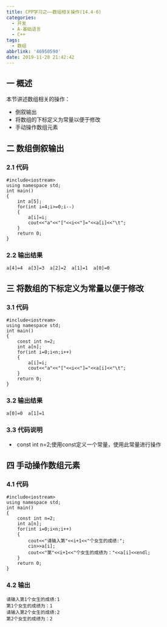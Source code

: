```yaml
---
title: CPP学习之——数组相关操作(14.4-6)
categories:
  - 开发
  - A-基础语言
  - C++
tags:
  - 数组
abbrlink: '46950590'
date: 2019-11-28 21:42:42
---
```

## 一 概述

本节讲述数组相关的操作： 

* 倒叙输出
* 将数组的下标定义为常量以便于修改
* 手动操作数组元素

<!--more-->

## 二 数组倒叙输出

### 2.1 代码

```
#include<iostream>
using namespace std;
int main()
{
	int a[5];
	for(int i=4;i>=0;i--)
	{
		a[i]=i;
		cout<<"a"<<"["<<i<<"]="<<a[i]<<"\t";
	}
	return 0;
}
```

### 2.2 输出结果

```
a[4]=4	a[3]=3	a[2]=2	a[1]=1	a[0]=0
```

## 三 将数组的下标定义为常量以便于修改

### 3.1 代码

```
#include<iostream>
using namespace std;
int main()
{
	const int n=2;
	int a[n];
	for(int i=0;i<n;i++)
	{
		a[i]=i;
		cout<<"a"<<"["<<i<<"]="<<a[i]<<"\t";
	}
	return 0;
}

```

### 3.2 输出结果

```
a[0]=0	a[1]=1	
```

### 3.3 代码说明

* ​	const int n=2;使用const定义一个常量，使用此常量进行操作

## 四 手动操作数组元素

### 4.1 代码

```
#include<iostream>
using namespace std;
int main()
{
	const int n=2;
	int a[n];
	for(int i=0;i<n;i++)
	{
		cout<<"请输入第"<<i+1<<"个女生的成绩:";
		cin>>a[i];
		cout<<"第"<<i+1<<"个女生的成绩为："<<a[i]<<endl;
	}
	return 0;
}
```

### 4.2 输出

```
请输入第1个女生的成绩:1
第1个女生的成绩为：1
请输入第2个女生的成绩:2
第2个女生的成绩为：2
```

